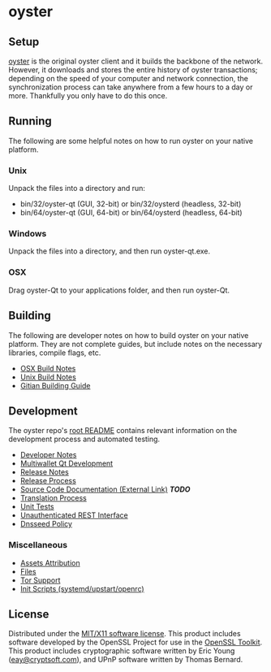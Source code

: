 oyster
=====================

Setup
---------------------
[oyster](http://oyster.co/) is the original oyster client and it builds the backbone of the network. However, it downloads and stores the entire history of oyster transactions; depending on the speed of your computer and network connection, the synchronization process can take anywhere from a few hours to a day or more. Thankfully you only have to do this once.

Running
---------------------
The following are some helpful notes on how to run oyster on your native platform.

### Unix

Unpack the files into a directory and run:

- bin/32/oyster-qt (GUI, 32-bit) or bin/32/oysterd (headless, 32-bit)
- bin/64/oyster-qt (GUI, 64-bit) or bin/64/oysterd (headless, 64-bit)

### Windows

Unpack the files into a directory, and then run oyster-qt.exe.

### OSX

Drag oyster-Qt to your applications folder, and then run oyster-Qt.

Building
---------------------
The following are developer notes on how to build oyster on your native platform. They are not complete guides, but include notes on the necessary libraries, compile flags, etc.

- [OSX Build Notes](build-osx.md)
- [Unix Build Notes](build-unix.md)
- [Gitian Building Guide](gitian-building.md)

Development
---------------------
The oyster repo's [root README](https://github.com/oysterCoin/oyster/blob/master/README.md) contains relevant information on the development process and automated testing.

- [Developer Notes](developer-notes.md)
- [Multiwallet Qt Development](multiwallet-qt.md)
- [Release Notes](release-notes.md)
- [Release Process](release-process.md)
- [Source Code Documentation (External Link)](https://dev.visucore.com/bitcoin/doxygen/) ***TODO***
- [Translation Process](translation_process.md)
- [Unit Tests](unit-tests.md)
- [Unauthenticated REST Interface](REST-interface.md)
- [Dnsseed Policy](dnsseed-policy.md)

### Miscellaneous
- [Assets Attribution](assets-attribution.md)
- [Files](files.md)
- [Tor Support](tor.md)
- [Init Scripts (systemd/upstart/openrc)](init.md)

License
---------------------
Distributed under the [MIT/X11 software license](http://www.opensource.org/licenses/mit-license.php).
This product includes software developed by the OpenSSL Project for use in the [OpenSSL Toolkit](https://www.openssl.org/). This product includes
cryptographic software written by Eric Young ([eay@cryptsoft.com](mailto:eay@cryptsoft.com)), and UPnP software written by Thomas Bernard.

